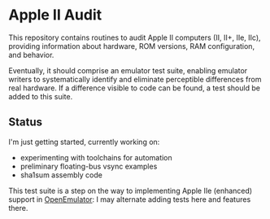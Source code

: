 # Apple II Audit

This repository contains routines to audit Apple II computers (II, II+,
IIe, IIc), providing information about hardware, ROM versions, RAM
configuration, and behavior.

Eventually, it should comprise an emulator test suite, enabling
emulator writers to systematically identify and eliminate perceptible
differences from real hardware. If a difference visible to code can be
found, a test should be added to this suite.

## Status

I'm just getting started, currently working on:

- experimenting with toolchains for automation
- preliminary floating-bus vsync examples
- sha1sum assembly code

This test suite is a step on the way to implementing Apple IIe
(enhanced) support in
[OpenEmulator](http://openemulatorproject.github.io/): I may alternate
adding tests here and features there.
